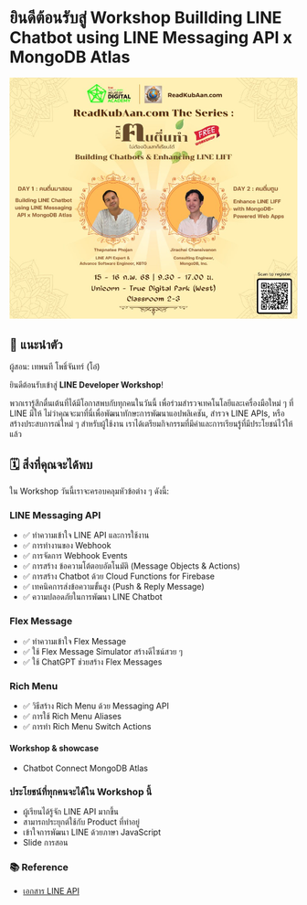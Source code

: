 # ยินดีต้อนรับสู่ Workshop Buillding LINE Chatbot using LINE Messaging API x MongoDB Atlas

<p align="center" width="100%">
    <img src="./assets/welcome.jpg"> 
</p>

## 🎉 แนะนำตัว

ผู้สอน: เทพนที โพธิ์จันทร์ (โอ๋)</br>

ยินดีต้อนรับเข้าสู่ **LINE Developer Workshop**!

พวกเรารู้สึกตื่นเต้นที่ได้มีโอกาสพบกับทุกคนในวันนี้ เพื่อร่วมสำรวจเทคโนโลยีและเครื่องมือใหม่ ๆ ที่ LINE มีให้ ไม่ว่าคุณจะมาที่นี่เพื่อพัฒนาทักษะการพัฒนาแอปพลิเคชัน, สำรวจ LINE APIs, หรือสร้างประสบการณ์ใหม่ ๆ สำหรับผู้ใช้งาน เราได้เตรียมกิจกรรมที่มีค่าและการเรียนรู้ที่มีประโยชน์ไว้ให้แล้ว

## 🗓️ สิ่งที่คุณจะได้พบ

ใน Workshop วันนี้เราจะครอบคลุมหัวข้อต่าง ๆ ดังนี้:

### LINE Messaging API
- ✅ ทำความเข้าใจ LINE API และการใช้งาน
- ✅ การทำงานของ Webhook
- ✅ การจัดการ Webhook Events
- ✅ การสร้าง ข้อความโต้ตอบอัตโนมัติ (Message Objects & Actions)
- ✅ การสร้าง Chatbot ด้วย Cloud Functions for Firebase
- ✅ เทคนิคการส่งข้อความขั้นสูง (Push & Reply Message)
- ✅ ความปลอดภัยในการพัฒนา LINE Chatbot

### Flex Message
- ✅ ทำความเข้าใจ Flex Message
- ✅ ใช้ Flex Message Simulator สร้างดีไซน์สวย ๆ
- ✅ ใช้ ChatGPT ช่วยสร้าง Flex Messages

### Rich Menu
- ✅ วิธีสร้าง Rich Menu ด้วย Messaging API
- ✅ การใช้ Rich Menu Aliases
- ✅ การทำ Rich Menu Switch Actions

####  Workshop & showcase 
- Chatbot Connect MongoDB Atlas

### ประโยชน์ที่ทุกคนจะได้ใน Workshop นี้
- ผู้เรียนได้รู้จัก LINE API มากขึ้น 
- สามารถประยุกต์ใช้กับ Product ที่ทำอยู่
- เข้าใจการพัฒนา LINE ด้วยภาษา JavaScript
- Slide การสอน

### 📚 Reference

- [เอกสาร LINE API](https://developers.line.biz/en/docs/)
